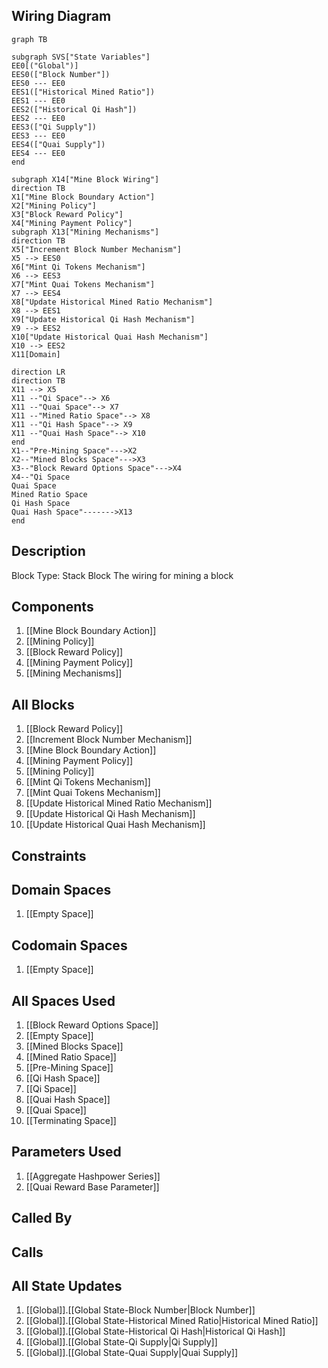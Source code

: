 ## Wiring Diagram

```mermaid
graph TB

subgraph SVS["State Variables"]
EE0[("Global")]
EES0(["Block Number"])
EES0 --- EE0
EES1(["Historical Mined Ratio"])
EES1 --- EE0
EES2(["Historical Qi Hash"])
EES2 --- EE0
EES3(["Qi Supply"])
EES3 --- EE0
EES4(["Quai Supply"])
EES4 --- EE0
end

subgraph X14["Mine Block Wiring"]
direction TB
X1["Mine Block Boundary Action"]
X2["Mining Policy"]
X3["Block Reward Policy"]
X4["Mining Payment Policy"]
subgraph X13["Mining Mechanisms"]
direction TB
X5["Increment Block Number Mechanism"]
X5 --> EES0
X6["Mint Qi Tokens Mechanism"]
X6 --> EES3
X7["Mint Quai Tokens Mechanism"]
X7 --> EES4
X8["Update Historical Mined Ratio Mechanism"]
X8 --> EES1
X9["Update Historical Qi Hash Mechanism"]
X9 --> EES2
X10["Update Historical Quai Hash Mechanism"]
X10 --> EES2
X11[Domain]

direction LR
direction TB
X11 --> X5
X11 --"Qi Space"--> X6
X11 --"Quai Space"--> X7
X11 --"Mined Ratio Space"--> X8
X11 --"Qi Hash Space"--> X9
X11 --"Quai Hash Space"--> X10
end
X1--"Pre-Mining Space"--->X2
X2--"Mined Blocks Space"--->X3
X3--"Block Reward Options Space"--->X4
X4--"Qi Space
Quai Space
Mined Ratio Space
Qi Hash Space
Quai Hash Space"------->X13
end
```

## Description

Block Type: Stack Block
The wiring for mining a block
## Components
1. [[Mine Block Boundary Action]]
2. [[Mining Policy]]
3. [[Block Reward Policy]]
4. [[Mining Payment Policy]]
5. [[Mining Mechanisms]]

## All Blocks
1. [[Block Reward Policy]]
2. [[Increment Block Number Mechanism]]
3. [[Mine Block Boundary Action]]
4. [[Mining Payment Policy]]
5. [[Mining Policy]]
6. [[Mint Qi Tokens Mechanism]]
7. [[Mint Quai Tokens Mechanism]]
8. [[Update Historical Mined Ratio Mechanism]]
9. [[Update Historical Qi Hash Mechanism]]
10. [[Update Historical Quai Hash Mechanism]]

## Constraints

## Domain Spaces
1. [[Empty Space]]

## Codomain Spaces
1. [[Empty Space]]

## All Spaces Used
1. [[Block Reward Options Space]]
2. [[Empty Space]]
3. [[Mined Blocks Space]]
4. [[Mined Ratio Space]]
5. [[Pre-Mining Space]]
6. [[Qi Hash Space]]
7. [[Qi Space]]
8. [[Quai Hash Space]]
9. [[Quai Space]]
10. [[Terminating Space]]

## Parameters Used
1. [[Aggregate Hashpower Series]]
2. [[Quai Reward Base Parameter]]

## Called By

## Calls

## All State Updates
1. [[Global]].[[Global State-Block Number|Block Number]]
2. [[Global]].[[Global State-Historical Mined Ratio|Historical Mined Ratio]]
3. [[Global]].[[Global State-Historical Qi Hash|Historical Qi Hash]]
4. [[Global]].[[Global State-Qi Supply|Qi Supply]]
5. [[Global]].[[Global State-Quai Supply|Quai Supply]]

